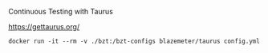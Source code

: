 Continuous Testing with Taurus

https://gettaurus.org/

```
docker run -it --rm -v ./bzt:/bzt-configs blazemeter/taurus config.yml
```